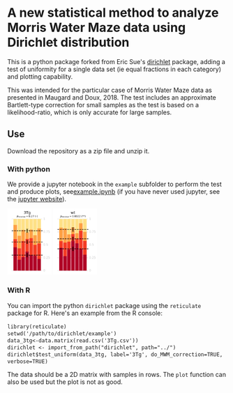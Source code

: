 # A new statistical method to analyze Morris Water Maze data using Dirichlet distribution

This is a python package forked from Eric Sue's [dirichlet](https://github.com/ericsuh/dirichlet) package, adding a test of uniformity for a single data set (ie equal fractions in each category) and plotting capability.

This was intended for the particular case of Morris Water Maze data as presented in Maugard and Doux, 2018. The test includes an approximate Bartlett-type correction for small samples as the test is based on a likelihood-ratio, which is only accurate for large samples.

## Use 

Download the repository as a zip file and unzip it.

### With python

 We provide a jupyter notebook in the `example` subfolder to perform the test and produce plots, see[example.ipynb](https://github.com/xuod/dirichlet/blob/master/example/example.ipynb) (if you have never used jupyter, see the [jupyter website](http://jupyter.org/)).

<img width="20%" height="20%" src="https://github.com/xuod/dirichlet/blob/master/example/3Tg.png"> <img width="20%" height="20%" src="https://github.com/xuod/dirichlet/blob/master/example/wt.png">

### With R

You can import the python `dirichlet` package using the `reticulate` package for R. Here's an example from the R console:
```
library(reticulate)
setwd('/path/to/dirichlet/example')
data_3tg<-data.matrix(read.csv('3Tg.csv'))
dirichlet <- import_from_path("dirichlet", path="../")
dirichlet$test_uniform(data_3tg, label='3Tg', do_MWM_correction=TRUE, verbose=TRUE)
```
The data should be a 2D matrix with samples in rows. The `plot` function can also be used but the plot is not as good.


